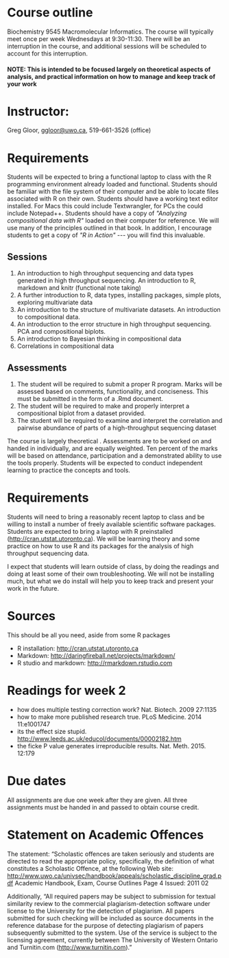 
# Course outline
Biochemistry 9545 Macromolecular Informatics. The course will typically meet once per week Wednesdays at 9:30-11:30. There will be an interruption in the course, and additional sessions will be scheduled to account for this interruption.

#### NOTE: This is intended to be focused largely on theoretical aspects of analysis, and practical information on how to manage and keep track of your work

# Instructor:
Greg Gloor, ggloor@uwo.ca, 519-661-3526 (office)

# Requirements
Students will be expected to bring a functional laptop to class with the R programming environment already loaded and functional. Students should be familiar with the file system of their computer and be able to locate files associated with R on their own. Students should have a working text editor installed. For Macs this could include Textwrangler, for PCs the could include Notepad++. Students should have a copy of _"Analyzing compositional data with R"_ loaded on their computer for reference. We will use many of the principles outlined in that book. In addition, I encourage students to get a copy of _"R in Action"_ --- you will find this invaluable.

## Sessions
1. An introduction to high throughput sequencing and data types generated in high throughput sequencing. An introduction to R, markdown and knitr (functional note taking)
2. A further introduction to R, data types, installing packages, simple plots, exploring multivariate data
3. An introduction to the structure of multivariate datasets. An introduction to compositional data.
4. An introduction to the error structure in high throughput sequencing. PCA and compositional biplots.
5. An introduction to Bayesian thinking in compositional data
6. Correlations in compositional data

## Assessments
1. The student will be required to submit a proper R program. Marks will be assessed based on comments, functionality, and conciseness. This must be submitted in the form of a .Rmd document.
2. The student will be required to make and properly interpret a compositional biplot from a dataset provided.
3. The student will be required to examine and interpret the correlation and pairwise abundance of parts of a high-throughput sequencing dataset

The course is largely theoretical . Assessments are to be worked on and handed in individually, and are equally weighted. Ten percent of the marks will be based on attendance, participation and a demonstrated ability to use the tools properly. Students will be expected to conduct independent learning to practice the concepts and tools.

# Requirements
Students will need to bring a reasonably recent laptop to class and be willing to install a number of freely available scientific software packages. Students are expected to bring a laptop with R preinstalled (http://cran.utstat.utoronto.ca). We will be learning theory and some practice on how to use R and its packages for the analysis of high throughput sequencing data.

I expect that students will learn outside of class, by doing the readings and doing at least some of their own troubleshooting. We will not be installing much, but what we do install will help you to keep track and present your work in the future.

# Sources
This should be all you need, aside from some R packages

- R installation: http://cran.utstat.utoronto.ca
- Markdown: http://daringfireball.net/projects/markdown/
- R studio and markdown: http://rmarkdown.rstudio.com

# Readings for week 2
- how does multiple testing correction work? Nat. Biotech. 2009 27:1135
- how to make more published research true. PLoS Medicine. 2014 11:e1001747
- its the effect size stupid. http://www.leeds.ac.uk/educol/documents/00002182.htm
- the ficke P value generates irreproducible results. Nat. Meth. 2015. 12:179

# Due dates
All assignments are due one week after they are given. All three assignments must be handed in and passed to obtain course credit.

# Statement on Academic Offences
The statement: “Scholastic offences are taken seriously and students are directed to read the appropriate policy, specifically, the definition of what constitutes a Scholastic Offence, at the following Web site: http://www.uwo.ca/univsec/handbook/appeals/scholastic_discipline_grad.pdf
Academic Handbook, Exam, Course Outlines Page 4 Issued: 2011 02

Additionally,
“All required papers may be subject to submission for textual similarity review to the commercial plagiarism-detection software under license to the University for the detection of plagiarism. All papers submitted for such checking will be included as source documents in the reference database for the purpose of detecting plagiarism of papers subsequently submitted to the system. Use of the service is subject to the licensing agreement, currently between The University of Western Ontario and Turnitin.com (http://www.turnitin.com).”
